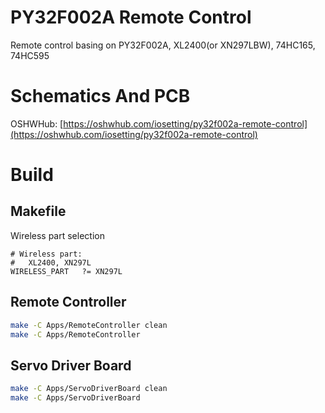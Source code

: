 # PY32F002A Remote Control

Remote control basing on PY32F002A, XL2400(or XN297LBW), 74HC165, 74HC595

# Schematics And PCB

OSHWHub: [https://oshwhub.com/iosetting/py32f002a-remote-control](https://oshwhub.com/iosetting/py32f002a-remote-control)

# Build

## Makefile

Wireless part selection
```
# Wireless part:
#   XL2400, XN297L
WIRELESS_PART	?= XN297L
```

## Remote Controller

```bash
make -C Apps/RemoteController clean
make -C Apps/RemoteController
```

## Servo Driver Board

```bash
make -C Apps/ServoDriverBoard clean
make -C Apps/ServoDriverBoard
```

